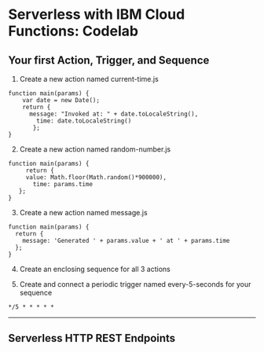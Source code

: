 # Serverless with IBM Cloud Functions: Codelab

## Your first Action, Trigger, and Sequence

1. Create a new action named current-time.js

```
function main(params) {
    var date = new Date();
    return {
      message: "Invoked at: " + date.toLocaleString(),
	    time: date.toLocaleString()
	   };
}
```

2. Create a new action named random-number.js

```
function main(params) {
	 return {
     value: Math.floor(Math.random()*900000),
	   time: params.time
   };
}
```


3. Create a new action named message.js

```
function main(params) {
  return {
    message: 'Generated ' + params.value + ' at ' + params.time
  };
}
```

4. Create an enclosing sequence for all 3 actions

5. Create and connect a periodic trigger named every-5-seconds for your sequence

```
*/5 * * * * *
```

---

## Serverless HTTP REST Endpoints
